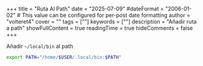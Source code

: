 +++
title = "Ruta Al Path"
date = "2025-07-09"
#dateFormat = "2006-01-02" # This value can be configured for per-post date formatting
author = "volteret4"
cover = ""
tags = [""]
keywords = [""]
description = "Añadir ruta a path"
showFullContent = true
readingTime = true
hideComments = false
+++

Añadir `~/local/bin` al path

```bash
export PATH="/home/$USER/.local/bin:$PATH"
```
